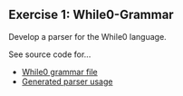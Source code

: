 ## Exercise 1: While0-Grammar

Develop a parser for the While0 language.

See source code for...
 - [While0 grammar file](../../src/main/antlr/me/kdevo/ise/ti/while0/While0.g4)
 - [Generated parser usage](../../src/main/kotlin/me/kdevo/ise/ti/while0/app.kt)
